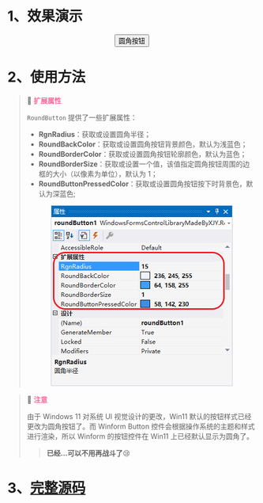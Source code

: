 # 1、效果演示

<div align="center"><html><head><link rel="stylesheet" type="text/css" href="./assets/css/RoundButton.css"></head><body><button class="button">圆角按钮</button></body></html></div>

# 2、使用方法

> 📌 <font color="#FF6699">**扩展属性**</font>
>
> `RoundButton` 提供了一些扩展属性：
> * **RgnRadius**：获取或设置圆角半径；
> * **RoundBackColor**：获取或设置圆角按钮背景颜色，默认为浅蓝色；
> * **RoundBorderColor**：获取或设置圆角按钮轮廓颜色，默认为蓝色；
> * **RoundBorderSize**：获取或设置一个值，该值指定圆角按钮周围的边框的大小（以像素为单位），默认为 1；
> * **RoundButtonPressedColor**：获取或设置圆角按钮按下时背景色，默认为深蓝色;
> 
> <div align="center"><img src="./images/2-ExtensionProperties.png" alt="扩展属性"></div>

> 📌 <font color="#FF6699">**注意**</font>
>
> 由于 Windows 11 对系统 UI 视觉设计的更改，Win11 默认的按钮样式已经更改为圆角按钮了。而 Winform Button 控件会根据操作系统的主题和样式进行渲染，所以 Winform 的按钮控件在 Win11 上已经默认显示为圆角了。
> > **已经...可以不用再战斗了**😢

# 3、[完整源码](RoundButton.cs)